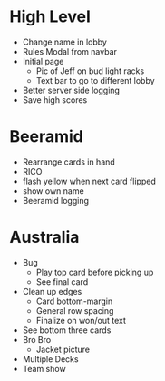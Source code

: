 # High Level
- Change name in lobby
- Rules Modal from navbar
- Initial page
  - Pic of Jeff on bud light racks
  - Text bar to go to different lobby
- Better server side logging
- Save high scores

# Beeramid
- Rearrange cards in hand
- RICO
- flash yellow when next card flipped
- show own name
- Beeramid logging

# Australia
- Bug
  - Play top card before picking up
  - See final card
- Clean up edges
  - Card bottom-margin
  - General row spacing
  - Finalize on won/out text
- See bottom three cards
- Bro Bro
  - Jacket picture
- Multiple Decks
- Team show
